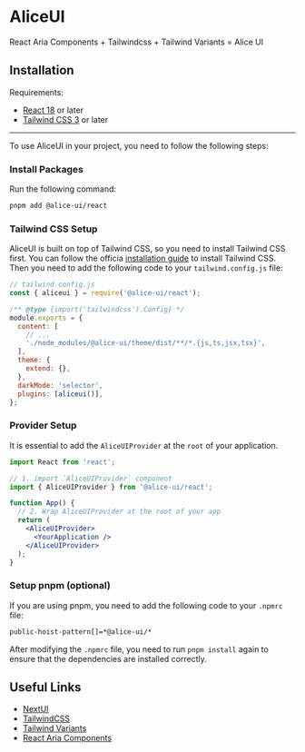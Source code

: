 # AliceUI

React Aria Components + Tailwindcss + Tailwind Variants = Alice UI

## Installation

Requirements:

- [React 18](https://reactjs.org/) or later
- [Tailwind CSS 3](https://tailwindcss.com/) or later

---

To use AliceUI in your project, you need to follow the following steps:

### Install Packages

Run the following command:

```sh
pnpm add @alice-ui/react
```

### Tailwind CSS Setup

AliceUI is built on top of Tailwind CSS, so you need to install Tailwind CSS first. You can follow the officia [installation guide](https://tailwindcss.com/docs/installation) to install Tailwind CSS. Then you need to add the following code to your `tailwind.config.js` file:

```js
// tailwind.config.js
const { aliceui } = require('@alice-ui/react');

/** @type {import('tailwindcss').Config} */
module.exports = {
  content: [
    // ...
    './node_modules/@alice-ui/theme/dist/**/*.{js,ts,jsx,tsx}',
  ],
  theme: {
    extend: {},
  },
  darkMode: 'selector',
  plugins: [aliceui()],
};
```

### Provider Setup

It is essential to add the `AliceUIProvider` at the `root` of your application.

```jsx
import React from 'react';

// 1. import `AliceUIProvider` component
import { AliceUIProvider } from '@alice-ui/react';

function App() {
  // 2. Wrap AliceUIProvider at the root of your app
  return (
    <AliceUIProvider>
      <YourApplication />
    </AliceUIProvider>
  );
}
```

### Setup pnpm (optional)

If you are using pnpm, you need to add the following code to your `.npmrc` file:

```bash
public-hoist-pattern[]=*@alice-ui/*
```

After modifying the `.npmrc` file, you need to run `pnpm install` again to ensure that the dependencies are installed correctly.

## Useful Links

- [NextUI](https://nextui.org)
- [TailwindCSS](https://tailwindcss.com)
- [Tailwind Variants](https://www.tailwind-variants.org)
- [React Aria Components](https://react-spectrum.adobe.com/react-aria/index.html)
